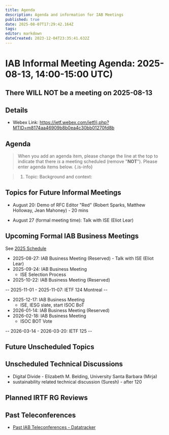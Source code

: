 ```yaml
---
title: Agenda
description: Agenda and information for IAB Meetings
published: true
date: 2025-08-07T17:29:42.164Z
tags: 
editor: markdown
dateCreated: 2023-12-04T23:35:41.632Z
---
```


# IAB Informal Meeting Agenda: 2025-08-13, 14:00-15:00 UTC)

## There WILL NOT be a meeting on 2025-08-13

## Details

* Webex Link: https://ietf.webex.com/ietf/j.php?MTID=m8174aa46909b8b0ea4c30bb01270fd8b



## Agenda

> When you add an agenda item, please change the line at the top to indicate that there *is* a meeting scheduled (remove "**NOT**"). Please enter agenda items below.
{.is-info}

> 1. Topic:
>     Background and context:






## Topics for Future Informal Meetings

- August 20: Demo of RFC Editor "Red" (Robert Sparks, Matthew Holloway, Jean Mahoney) - 20 mins

- August 27 (formal meeting time): Talk with ISE (Eliot Lear)

## Upcoming Formal IAB Business Meetings

See [2025 Schedule](https://wiki.ietf.org/group/iab/2025_Schedule)

- 2025-08-27: IAB Business Meeting (Reserved)
		- Talk with ISE (Eliot Lear)
- 2025-09-24: IAB Business Meeting
    - ISE Selection Process
- 2025-10-22: IAB Business Meeting (Reserved)

-- 2025-11-01 - 2025-11-07: IETF 124 Montreal --

- 2025-12-17: IAB Business Meeting
    - ISE, IESG slate, start ISOC BoT
- 2026-01-14: IAB Business Meeting (Reserved)
- 2026-02-18: IAB Business Meeting 
    - ISOC BOT Vote
    
-- 2026-03-14 - 2026-03-20: IETF 125 --

## Future Unscheduled Topics 


## Unscheduled Technical Discussions

* Digital Divide - Elizabeth M. Belding, University Santa Barbara (Mirja)
* sustainability related technical discussion (Suresh) - after 120


## Planned IRTF RG Reviews 

## Past Teleconferences 

* [Past IAB Teleconferences - Datatracker](https://datatracker.ietf.org/group/iab/meetings/)


<!--
### Alternate Zoom info:

* [Zoom link](https://ietf.zoom.us/j/2649121587?pwd=dVJXTHRoQ2RqeE5tY2huWFFDdTFpdz09)
* Passcode: 1234
-->
